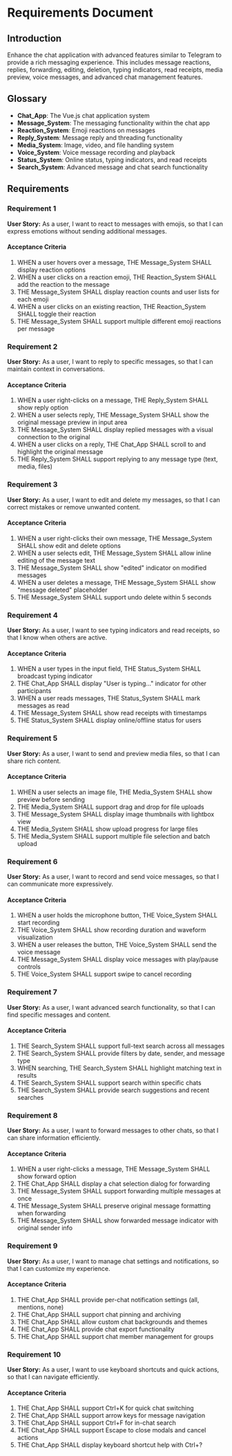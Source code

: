 # Requirements Document

## Introduction

Enhance the chat application with advanced features similar to Telegram to provide a rich messaging experience. This includes message reactions, replies, forwarding, editing, deletion, typing indicators, read receipts, media preview, voice messages, and advanced chat management features.

## Glossary

- **Chat_App**: The Vue.js chat application system
- **Message_System**: The messaging functionality within the chat app
- **Reaction_System**: Emoji reactions on messages
- **Reply_System**: Message reply and threading functionality
- **Media_System**: Image, video, and file handling system
- **Voice_System**: Voice message recording and playback
- **Status_System**: Online status, typing indicators, and read receipts
- **Search_System**: Advanced message and chat search functionality

## Requirements

### Requirement 1

**User Story:** As a user, I want to react to messages with emojis, so that I can express emotions without sending additional messages.

#### Acceptance Criteria

1. WHEN a user hovers over a message, THE Message_System SHALL display reaction options
2. WHEN a user clicks on a reaction emoji, THE Reaction_System SHALL add the reaction to the message
3. THE Message_System SHALL display reaction counts and user lists for each emoji
4. WHEN a user clicks on an existing reaction, THE Reaction_System SHALL toggle their reaction
5. THE Message_System SHALL support multiple different emoji reactions per message

### Requirement 2

**User Story:** As a user, I want to reply to specific messages, so that I can maintain context in conversations.

#### Acceptance Criteria

1. WHEN a user right-clicks on a message, THE Reply_System SHALL show reply option
2. WHEN a user selects reply, THE Message_System SHALL show the original message preview in input area
3. THE Message_System SHALL display replied messages with a visual connection to the original
4. WHEN a user clicks on a reply, THE Chat_App SHALL scroll to and highlight the original message
5. THE Reply_System SHALL support replying to any message type (text, media, files)

### Requirement 3

**User Story:** As a user, I want to edit and delete my messages, so that I can correct mistakes or remove unwanted content.

#### Acceptance Criteria

1. WHEN a user right-clicks their own message, THE Message_System SHALL show edit and delete options
2. WHEN a user selects edit, THE Message_System SHALL allow inline editing of the message text
3. THE Message_System SHALL show "edited" indicator on modified messages
4. WHEN a user deletes a message, THE Message_System SHALL show "message deleted" placeholder
5. THE Message_System SHALL support undo delete within 5 seconds

### Requirement 4

**User Story:** As a user, I want to see typing indicators and read receipts, so that I know when others are active.

#### Acceptance Criteria

1. WHEN a user types in the input field, THE Status_System SHALL broadcast typing indicator
2. THE Chat_App SHALL display "User is typing..." indicator for other participants
3. WHEN a user reads messages, THE Status_System SHALL mark messages as read
4. THE Message_System SHALL show read receipts with timestamps
5. THE Status_System SHALL display online/offline status for users

### Requirement 5

**User Story:** As a user, I want to send and preview media files, so that I can share rich content.

#### Acceptance Criteria

1. WHEN a user selects an image file, THE Media_System SHALL show preview before sending
2. THE Media_System SHALL support drag and drop for file uploads
3. THE Message_System SHALL display image thumbnails with lightbox view
4. THE Media_System SHALL show upload progress for large files
5. THE Media_System SHALL support multiple file selection and batch upload

### Requirement 6

**User Story:** As a user, I want to record and send voice messages, so that I can communicate more expressively.

#### Acceptance Criteria

1. WHEN a user holds the microphone button, THE Voice_System SHALL start recording
2. THE Voice_System SHALL show recording duration and waveform visualization
3. WHEN a user releases the button, THE Voice_System SHALL send the voice message
4. THE Message_System SHALL display voice messages with play/pause controls
5. THE Voice_System SHALL support swipe to cancel recording

### Requirement 7

**User Story:** As a user, I want advanced search functionality, so that I can find specific messages and content.

#### Acceptance Criteria

1. THE Search_System SHALL support full-text search across all messages
2. THE Search_System SHALL provide filters by date, sender, and message type
3. WHEN searching, THE Search_System SHALL highlight matching text in results
4. THE Search_System SHALL support search within specific chats
5. THE Search_System SHALL provide search suggestions and recent searches

### Requirement 8

**User Story:** As a user, I want to forward messages to other chats, so that I can share information efficiently.

#### Acceptance Criteria

1. WHEN a user right-clicks a message, THE Message_System SHALL show forward option
2. THE Chat_App SHALL display a chat selection dialog for forwarding
3. THE Message_System SHALL support forwarding multiple messages at once
4. THE Message_System SHALL preserve original message formatting when forwarding
5. THE Message_System SHALL show forwarded message indicator with original sender info

### Requirement 9

**User Story:** As a user, I want to manage chat settings and notifications, so that I can customize my experience.

#### Acceptance Criteria

1. THE Chat_App SHALL provide per-chat notification settings (all, mentions, none)
2. THE Chat_App SHALL support chat pinning and archiving
3. THE Chat_App SHALL allow custom chat backgrounds and themes
4. THE Chat_App SHALL provide chat export functionality
5. THE Chat_App SHALL support chat member management for groups

### Requirement 10

**User Story:** As a user, I want to use keyboard shortcuts and quick actions, so that I can navigate efficiently.

#### Acceptance Criteria

1. THE Chat_App SHALL support Ctrl+K for quick chat switching
2. THE Chat_App SHALL support arrow keys for message navigation
3. THE Chat_App SHALL support Ctrl+F for in-chat search
4. THE Chat_App SHALL support Escape to close modals and cancel actions
5. THE Chat_App SHALL display keyboard shortcut help with Ctrl+?